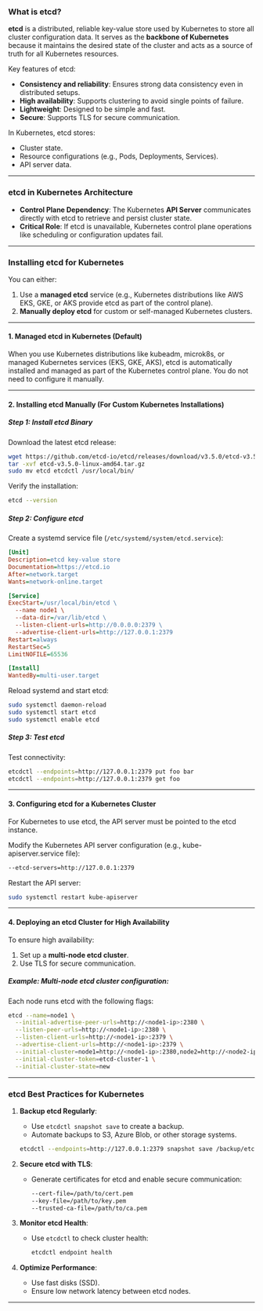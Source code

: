 ### **What is etcd?**
**etcd** is a distributed, reliable key-value store used by Kubernetes to store all cluster configuration data. It serves as the **backbone of Kubernetes** because it maintains the desired state of the cluster and acts as a source of truth for all Kubernetes resources.

Key features of etcd:
- **Consistency and reliability**: Ensures strong data consistency even in distributed setups.
- **High availability**: Supports clustering to avoid single points of failure.
- **Lightweight**: Designed to be simple and fast.
- **Secure**: Supports TLS for secure communication.

In Kubernetes, etcd stores:
- Cluster state.
- Resource configurations (e.g., Pods, Deployments, Services).
- API server data.

---

### **etcd in Kubernetes Architecture**
- **Control Plane Dependency**: The Kubernetes **API Server** communicates directly with etcd to retrieve and persist cluster state.
- **Critical Role**: If etcd is unavailable, Kubernetes control plane operations like scheduling or configuration updates fail.

---

### **Installing etcd for Kubernetes**

You can either:
1. Use a **managed etcd** service (e.g., Kubernetes distributions like AWS EKS, GKE, or AKS provide etcd as part of the control plane).
2. **Manually deploy etcd** for custom or self-managed Kubernetes clusters.

---

#### **1. Managed etcd in Kubernetes (Default)**
When you use Kubernetes distributions like kubeadm, microk8s, or managed Kubernetes services (EKS, GKE, AKS), etcd is automatically installed and managed as part of the Kubernetes control plane. You do not need to configure it manually.

---

#### **2. Installing etcd Manually (For Custom Kubernetes Installations)**

##### **Step 1: Install etcd Binary**
Download the latest etcd release:
```bash
wget https://github.com/etcd-io/etcd/releases/download/v3.5.0/etcd-v3.5.0-linux-amd64.tar.gz
tar -xvf etcd-v3.5.0-linux-amd64.tar.gz
sudo mv etcd etcdctl /usr/local/bin/
```

Verify the installation:
```bash
etcd --version
```

##### **Step 2: Configure etcd**
Create a systemd service file (`/etc/systemd/system/etcd.service`):
```ini
[Unit]
Description=etcd key-value store
Documentation=https://etcd.io
After=network.target
Wants=network-online.target

[Service]
ExecStart=/usr/local/bin/etcd \
  --name node1 \
  --data-dir=/var/lib/etcd \
  --listen-client-urls=http://0.0.0.0:2379 \
  --advertise-client-urls=http://127.0.0.1:2379
Restart=always
RestartSec=5
LimitNOFILE=65536

[Install]
WantedBy=multi-user.target
```

Reload systemd and start etcd:
```bash
sudo systemctl daemon-reload
sudo systemctl start etcd
sudo systemctl enable etcd
```

##### **Step 3: Test etcd**
Test connectivity:
```bash
etcdctl --endpoints=http://127.0.0.1:2379 put foo bar
etcdctl --endpoints=http://127.0.0.1:2379 get foo
```

---

#### **3. Configuring etcd for a Kubernetes Cluster**
For Kubernetes to use etcd, the API server must be pointed to the etcd instance.

Modify the Kubernetes API server configuration (e.g., kube-apiserver.service file):
```bash
--etcd-servers=http://127.0.0.1:2379
```

Restart the API server:
```bash
sudo systemctl restart kube-apiserver
```

---

#### **4. Deploying an etcd Cluster for High Availability**
To ensure high availability:
1. Set up a **multi-node etcd cluster**.
2. Use TLS for secure communication.

##### Example: Multi-node etcd cluster configuration:
Each node runs etcd with the following flags:
```bash
etcd --name=node1 \
  --initial-advertise-peer-urls=http://<node1-ip>:2380 \
  --listen-peer-urls=http://<node1-ip>:2380 \
  --listen-client-urls=http://<node1-ip>:2379 \
  --advertise-client-urls=http://<node1-ip>:2379 \
  --initial-cluster=node1=http://<node1-ip>:2380,node2=http://<node2-ip>:2380,node3=http://<node3-ip>:2380 \
  --initial-cluster-token=etcd-cluster-1 \
  --initial-cluster-state=new
```

---

### **etcd Best Practices for Kubernetes**
1. **Backup etcd Regularly**:
   - Use `etcdctl snapshot save` to create a backup.
   - Automate backups to S3, Azure Blob, or other storage systems.
   ```bash
   etcdctl --endpoints=http://127.0.0.1:2379 snapshot save /backup/etcd-snapshot.db
   ```

2. **Secure etcd with TLS**:
   - Generate certificates for etcd and enable secure communication:
     ```bash
     --cert-file=/path/to/cert.pem
     --key-file=/path/to/key.pem
     --trusted-ca-file=/path/to/ca.pem
     ```

3. **Monitor etcd Health**:
   - Use `etcdctl` to check cluster health:
     ```bash
     etcdctl endpoint health
     ```

4. **Optimize Performance**:
   - Use fast disks (SSD).
   - Ensure low network latency between etcd nodes.

---
